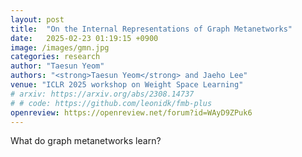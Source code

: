 ```yaml
---
layout: post
title:  "On the Internal Representations of Graph Metanetworks"
date:   2025-02-23 01:19:15 +0900
image: /images/gmn.jpg
categories: research
author: "Taesun Yeom"
authors: "<strong>Taesun Yeom</strong> and Jaeho Lee"
venue: "ICLR 2025 workshop on Weight Space Learning"
# arxiv: https://arxiv.org/abs/2308.14737
# # code: https://github.com/leonidk/fmb-plus
openreview: https://openreview.net/forum?id=WAyD9ZPuk6
---
```

What do graph metanetworks learn?